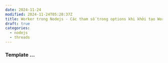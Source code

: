 ```yaml
---
date: 2024-11-24
modified: 2024-11-24T05:28:37Z
title: Worker trong Nodejs - Các tham số trong options khi khởi tạo Worker. 
draft: true
categories:
  - nodejs
  - threads
---
```


### Template ...
